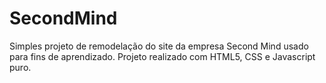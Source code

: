 # SecondMind
Simples projeto de remodelação do site da empresa Second Mind usado para fins de aprendizado.
Projeto realizado com HTML5, CSS e Javascript puro.
